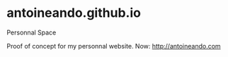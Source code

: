 # antoineando.github.io
Personnal Space

Proof of concept for my personnal website.
Now: http://antoineando.com
